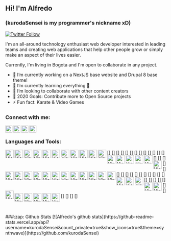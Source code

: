 ## Hi! I'm Alfredo 
### (kurodaSensei is my programmer's nickname xD)

[![Twitter Follow](https://img.shields.io/twitter/follow/KurodaSensei?color=1DA1F2&logo=twitter&style=for-the-badge)](https://twitter.com/intent/follow?original_referer=https%3A%2F%2Fgithub.com%2FKurodaSensei&screen_name=KurodaSensei)

I'm an all-around technology enthusiast web developer interested in leading teams and creating web applications that help other people grow or simply make an aspect of their lives easier.

Currently, I'm living in Bogota and I'm open to collaborate in any project.


- 🔭 I’m currently working on a NextJS base website and Drupal 8 base theme!
- 🌱 I’m currently learning everything 🤣
- 👯 I’m looking to collaborate with other content creators
- 🥅 2020 Goals: Contribute more to Open Source projects
- ⚡ Fun fact: Karate & Video Games

### Connect with me:

[<img align="left" alt="Alfredo Romero | Medium" width="22px" src="https://cdn.jsdelivr.net/npm/simple-icons@3.6.0/icons/medium.svg" />](https://medium.com/@KurodaSensei)
[<img align="left" alt="Alfredo Romero | Twitter" width="22px" src="https://cdn.jsdelivr.net/npm/simple-icons@v3/icons/twitter.svg" />](https://twitter.com/KurodaSensei)
[<img align="left" alt="Alfredo Romero | LinkedIn" width="22px" src="https://cdn.jsdelivr.net/npm/simple-icons@v3/icons/linkedin.svg" />](https://www.linkedin.com/in/alfredo-j-romero-m-59539610a/)
[<img align="left" alt="Alfredo Romero | Instagram" width="22px" src="https://cdn.jsdelivr.net/npm/simple-icons@v3/icons/instagram.svg" />](https://www.instagram.com/kurodasensei/?hl=es-la)

<br />

### Languages and Tools:
[<img align="left" alt="Visual Studio Code" width="26px" src="https://cdn.jsdelivr.net/npm/simple-icons@3.6.0/icons/visualstudiocode.svg" />]
[<img align="left" alt="Visual Studio Code" width="26px" src="https://cdn.jsdelivr.net/npm/simple-icons@3.6.0/icons/html5.svg" />]
[<img align="left" alt="Visual Studio Code" width="26px" src="https://cdn.jsdelivr.net/npm/simple-icons@3.6.0/icons/css3.svg" />]
[<img align="left" alt="Visual Studio Code" width="26px" src="https://cdn.jsdelivr.net/npm/simple-icons@3.6.0/icons/sass.svg" />]
[<img align="left" alt="Visual Studio Code" width="26px" src="https://cdn.jsdelivr.net/npm/simple-icons@3.6.0/icons/tailwind.svg" />]
[<img align="left" alt="Visual Studio Code" width="26px" src="https://cdn.jsdelivr.net/npm/simple-icons@3.6.0/icons/javascript.svg" />]
[<img align="left" alt="Visual Studio Code" width="26px" src="https://cdn.jsdelivr.net/npm/simple-icons@3.6.0/icons/typescript.svg" />]
[<img align="left" alt="Visual Studio Code" width="26px" src="https://cdn.jsdelivr.net/npm/simple-icons@3.6.0/icons/swagger.svg" />]
[<img align="left" alt="Visual Studio Code" width="26px" src="https://cdn.jsdelivr.net/npm/simple-icons@3.6.0/icons/json.svg" />]
[<img align="left" alt="Visual Studio Code" width="26px" src="https://cdn.jsdelivr.net/npm/simple-icons@3.6.0/icons/jsonwebtokens.svg" />]
[<img align="left" alt="Visual Studio Code" width="26px" src="https://cdn.jsdelivr.net/npm/simple-icons@3.6.0/icons/jquery.svg" />]
[<img align="left" alt="Visual Studio Code" width="26px" src="https://cdn.jsdelivr.net/npm/simple-icons@3.6.0/icons/vue-dot-js.svg" />]
[<img align="left" alt="Visual Studio Code" width="26px" src="https://cdn.jsdelivr.net/npm/simple-icons@3.6.0/icons/nuxt-dot-js.svg" />]
[<img align="left" alt="Visual Studio Code" width="26px" src="https://cdn.jsdelivr.net/npm/simple-icons@3.6.0/icons/vuetify.svg" />]
[<img align="left" alt="Visual Studio Code" width="26px" src="https://cdn.jsdelivr.net/npm/simple-icons@3.6.0/icons/react.svg" />]
[<img align="left" alt="Visual Studio Code" width="26px" src="https://cdn.jsdelivr.net/npm/simple-icons@3.6.0/icons/next-dot-js.svg" />]
[<img align="left" alt="Visual Studio Code" width="26px" src="https://cdn.jsdelivr.net/npm/simple-icons@3.6.0/icons/svelte.svg" />]
[<img align="left" alt="Visual Studio Code" width="26px" src="https://cdn.jsdelivr.net/npm/simple-icons@3.6.0/icons/electron.svg" />]
[<img align="left" alt="Visual Studio Code" width="26px" src="https://cdn.jsdelivr.net/npm/simple-icons@3.6.0/icons/node-dot-js.svg" />]
[<img align="left" alt="Visual Studio Code" width="26px" src="https://cdn.jsdelivr.net/npm/simple-icons@3.6.0/icons/php.svg" />]
[<img align="left" alt="Visual Studio Code" width="26px" src="https://cdn.jsdelivr.net/npm/simple-icons@3.6.0/icons/laravel.svg" />]
[<img align="left" alt="Visual Studio Code" width="26px" src="https://cdn.jsdelivr.net/npm/simple-icons@3.6.0/icons/lumen.svg" />]
[<img align="left" alt="Visual Studio Code" width="26px" src="https://cdn.jsdelivr.net/npm/simple-icons@3.6.0/icons/codeigniter.svg" />]
[<img align="left" alt="Visual Studio Code" width="26px" src="https://cdn.jsdelivr.net/npm/simple-icons@3.6.0/icons/wordpress.svg" />]
[<img align="left" alt="Visual Studio Code" width="26px" src="https://cdn.jsdelivr.net/npm/simple-icons@3.6.0/icons/drupal.svg" />]
[<img align="left" alt="Visual Studio Code" width="26px" src="https://cdn.jsdelivr.net/npm/simple-icons@3.6.0/icons/python.svg" />]
[<img align="left" alt="Visual Studio Code" width="26px" src="https://cdn.jsdelivr.net/npm/simple-icons@3.6.0/icons/redis.svg" />]
[<img align="left" alt="Visual Studio Code" width="26px" src="https://cdn.jsdelivr.net/npm/simple-icons@3.6.0/icons/firebase.svg" />]
[<img align="left" alt="Visual Studio Code" width="26px" src="https://cdn.jsdelivr.net/npm/simple-icons@3.6.0/icons/mysql.svg" />]
[<img align="left" alt="Visual Studio Code" width="26px" src="https://cdn.jsdelivr.net/npm/simple-icons@3.6.0/icons/postgresql.svg" />]
[<img align="left" alt="Visual Studio Code" width="26px" src="https://cdn.jsdelivr.net/npm/simple-icons@3.6.0/icons/linux.svg" />]
[<img align="left" alt="Visual Studio Code" width="26px" src="https://cdn.jsdelivr.net/npm/simple-icons@3.6.0/icons/npm.svg" />]
[<img align="left" alt="Visual Studio Code" width="26px" src="https://cdn.jsdelivr.net/npm/simple-icons@3.6.0/icons/yarn.svg" />]
[<img align="left" alt="Visual Studio Code" width="26px" src="https://cdn.jsdelivr.net/npm/simple-icons@3.6.0/icons/webpack.svg" />]
[<img align="left" alt="Visual Studio Code" width="26px" src="https://cdn.jsdelivr.net/npm/simple-icons@3.6.0/icons/vagrant.svg" />]
[<img align="left" alt="Visual Studio Code" width="26px" src="https://cdn.jsdelivr.net/npm/simple-icons@3.6.0/icons/docker.svg" />]
[<img align="left" alt="Visual Studio Code" width="26px" src="https://cdn.jsdelivr.net/npm/simple-icons@3.6.0/icons/postman.svg" />]
[<img align="left" alt="Visual Studio Code" width="26px" src="https://cdn.jsdelivr.net/npm/simple-icons@3.6.0/icons/insomnia.svg" />]
[<img align="left" alt="Visual Studio Code" width="26px" src="https://cdn.jsdelivr.net/npm/simple-icons@3.6.0/icons/pantheon.svg" />]
[<img align="left" alt="Visual Studio Code" width="26px" src="https://cdn.jsdelivr.net/npm/simple-icons@3.6.0/icons/vercel.svg" />]

<br />
<br />
###:zap: Github Stats
[![Alfredo's github stats](https://github-readme-stats.vercel.app/api?username=kurodaSensei&count_private=true&show_icons=true&theme=synthwave)](https://github.com/kurodaSensei)

